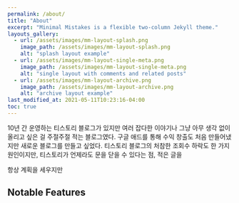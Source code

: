 ```yaml
---
permalink: /about/
title: "About"
excerpt: "Minimal Mistakes is a flexible two-column Jekyll theme."
layouts_gallery:
  - url: /assets/images/mm-layout-splash.png
    image_path: /assets/images/mm-layout-splash.png
    alt: "splash layout example"
  - url: /assets/images/mm-layout-single-meta.png
    image_path: /assets/images/mm-layout-single-meta.png
    alt: "single layout with comments and related posts"
  - url: /assets/images/mm-layout-archive.png
    image_path: /assets/images/mm-layout-archive.png
    alt: "archive layout example"
last_modified_at: 2021-05-11T10:23:16-04:00
toc: true
---
```


10년 간 운영하는 티스토리 블로그가 있지만 여러 잡다한 이야기나 그냥 아무 생각 없이 올리고 싶은 걸 주절주절 적는 블로그였다. 구글 애드를 통해 수익 창출도 처음 만들어냈지만 새로운 블로그를 만들고 싶었다. 티스토리 블로그의 처참한 조회수 하락도 한 가지 원인이지만, 티스토리가 언제라도 문을 닫을 수 있다는 점, 적은 글을 

항상 계획을 세우지만 

## Notable Features

